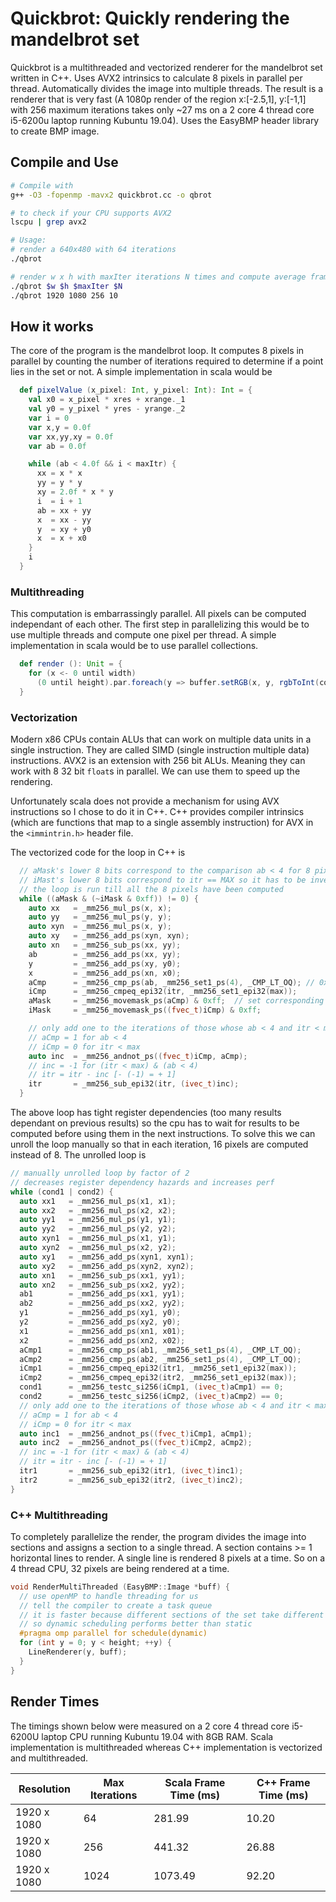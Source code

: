 # Quickbrot: Quickly rendering the mandelbrot set

Quickbrot is a multithreaded and vectorized renderer for the mandelbrot set written in C++. Uses AVX2 intrinsics to calculate 8 pixels in parallel per thread. Automatically divides the image into multiple threads. The result is a renderer that is very fast (A 1080p render of the region x:[-2.5,1], y:[-1,1] with 256 maximum iterations takes only ~27 ms on a 2 core 4 thread core i5-6200u laptop running Kubuntu 19.04). Uses the EasyBMP header library to create BMP image.
## Compile and Use
```bash
# Compile with 
g++ -O3 -fopenmp -mavx2 quickbrot.cc -o qbrot

# to check if your CPU supports AVX2
lscpu | grep avx2

# Usage:
# render a 640x480 with 64 iterations
./qbrot  

# render w x h with maxIter iterations N times and compute average frame time 
./qbrot $w $h $maxIter $N
./qbrot 1920 1080 256 10
```

## How it works
The core of the program is the mandelbrot loop. It computes 8 pixels in parallel by counting the number of iterations required to determine if a point lies in the set or not. A simple implementation in scala would be 

```scala
  def pixelValue (x_pixel: Int, y_pixel: Int): Int = {
    val x0 = x_pixel * xres + xrange._1
    val y0 = y_pixel * yres - yrange._2
    var i = 0
    var x,y = 0.0f
    var xx,yy,xy = 0.0f
    var ab = 0.0f

    while (ab < 4.0f && i < maxItr) {
      xx = x * x
      yy = y * y
      xy = 2.0f * x * y
      i  = i + 1
      ab = xx + yy
      x  = xx - yy
      y  = xy + y0
      x  = x + x0
    }
    i
  }
  ```
  ### Multithreading
  This computation is embarrassingly parallel. All pixels can be computed independant of each other. The first step in parallelizing this would be to use multiple threads and compute one pixel per thread. A simple implementation in scala would be to use parallel collections.

  ```scala 
    def render (): Unit = {
      for (x <- 0 until width)
        (0 until height).par.foreach(y => buffer.setRGB(x, y, rgbToInt(core.pixelColor(x, y))))
    }
  ```
  ### Vectorization
  Modern x86 CPUs contain ALUs that can work on multiple data units in a single instruction. They are called SIMD (single instruction multiple data) instructions. AVX2 is an extension with 256 bit ALUs. Meaning they can work with 8 32 bit `float`s  in parallel. We can use them to speed up the rendering. 
  
  Unfortunately scala does not provide a mechanism for using AVX instructions so I chose to do it in C++. C++ provides compiler intrinsics (which are functions that map to a single assembly instruction) for AVX in the `<immintrin.h>` header file.

  The vectorized code for the loop in C++ is 
  ```C++
    // aMask's lower 8 bits correspond to the comparison ab < 4 for 8 pixels
    // iMast's lower 8 bits correspond to itr == MAX so it has to be inverted
    // the loop is run till all the 8 pixels have been computed
    while ((aMask & (~iMask & 0xff)) != 0) {
      auto xx   = _mm256_mul_ps(x, x);
      auto yy   = _mm256_mul_ps(y, y);
      auto xyn  = _mm256_mul_ps(x, y);
      auto xy   = _mm256_add_ps(xyn, xyn);
      auto xn   = _mm256_sub_ps(xx, yy);
      ab        = _mm256_add_ps(xx, yy);
      y         = _mm256_add_ps(xy, y0);
      x         = _mm256_add_ps(xn, x0);
      aCmp      = _mm256_cmp_ps(ab, _mm256_set1_ps(4), _CMP_LT_OQ); // 0xffffffff for true 0 for false
      iCmp      = _mm256_cmpeq_epi32(itr, _mm256_set1_epi32(max));
      aMask     = _mm256_movemask_ps(aCmp) & 0xff;  // set corresponding bit in aMask if MSB is set
      iMask     = _mm256_movemask_ps((fvec_t)iCmp) & 0xff;

      // only add one to the iterations of those whose ab < 4 and itr < max
      // aCmp = 1 for ab < 4
      // iCmp = 0 for itr < max
      auto inc  = _mm256_andnot_ps((fvec_t)iCmp, aCmp);
      // inc = -1 for (itr < max) & (ab < 4)
      // itr = itr - inc [- (-1) = + 1]
      itr       = _mm256_sub_epi32(itr, (ivec_t)inc);
    }
  ```

  The above loop has tight register dependencies (too many results dependant on previous results) so the cpu has to wait for results to be computed before using them in the next instructions. To solve this we can unroll the loop manually so that in each iteration, 16 pixels are computed instead of 8. The unrolled loop is
  ```C++
  // manually unrolled loop by factor of 2
  // decreases register dependency hazards and increases perf
  while (cond1 | cond2) {
    auto xx1   = _mm256_mul_ps(x1, x1);
    auto xx2   = _mm256_mul_ps(x2, x2);
    auto yy1   = _mm256_mul_ps(y1, y1);
    auto yy2   = _mm256_mul_ps(y2, y2);
    auto xyn1  = _mm256_mul_ps(x1, y1);
    auto xyn2  = _mm256_mul_ps(x2, y2);
    auto xy1   = _mm256_add_ps(xyn1, xyn1);
    auto xy2   = _mm256_add_ps(xyn2, xyn2);
    auto xn1   = _mm256_sub_ps(xx1, yy1);
    auto xn2   = _mm256_sub_ps(xx2, yy2);
    ab1        = _mm256_add_ps(xx1, yy1);
    ab2        = _mm256_add_ps(xx2, yy2);
    y1         = _mm256_add_ps(xy1, y0);
    y2         = _mm256_add_ps(xy2, y0);
    x1         = _mm256_add_ps(xn1, x01);
    x2         = _mm256_add_ps(xn2, x02);
    aCmp1      = _mm256_cmp_ps(ab1, _mm256_set1_ps(4), _CMP_LT_OQ);
    aCmp2      = _mm256_cmp_ps(ab2, _mm256_set1_ps(4), _CMP_LT_OQ);
    iCmp1      = _mm256_cmpeq_epi32(itr1, _mm256_set1_epi32(max));
    iCmp2      = _mm256_cmpeq_epi32(itr2, _mm256_set1_epi32(max));
    cond1      = _mm256_testc_si256(iCmp1, (ivec_t)aCmp1) == 0; 
    cond2      = _mm256_testc_si256(iCmp2, (ivec_t)aCmp2) == 0;
    // only add one to the iterations of those whose ab < 4 and itr < max
    // aCmp = 1 for ab < 4
    // iCmp = 0 for itr < max
    auto inc1  = _mm256_andnot_ps((fvec_t)iCmp1, aCmp1);
    auto inc2  = _mm256_andnot_ps((fvec_t)iCmp2, aCmp2);
    // inc = -1 for (itr < max) & (ab < 4)
    // itr = itr - inc [- (-1) = + 1]
    itr1       = _mm256_sub_epi32(itr1, (ivec_t)inc1);
    itr2       = _mm256_sub_epi32(itr2, (ivec_t)inc2);
  }
  ```

  ### C++ Multithreading
  To completely parallelize the render, the program divides the image into sections and assigns a section to a single thread. A section contains >= 1 horizontal lines to render. A single line is rendered 8 pixels at a time. So on a 4 thread CPU, 32 pixels are being rendered at a time. 
  ```C++
  void RenderMultiThreaded (EasyBMP::Image *buff) {
    // use openMP to handle threading for us
    // tell the compiler to create a task queue
    // it is faster because different sections of the set take different time
    // so dynamic scheduling performs better than static
    #pragma omp parallel for schedule(dynamic)
    for (int y = 0; y < height; ++y) {
      LineRenderer(y, buff);
    }
  }
  ```

  ## Render Times
  The timings shown below were measured on a 2 core 4 thread core i5-6200U laptop CPU running Kubuntu 19.04 with 8GB RAM. Scala implementation is multithreaded whereas C++ implementation is vectorized and multithreaded.
  
  
|  Resolution 	| Max Iterations 	| Scala Frame Time  (ms) 	| C++ Frame Time (ms) 	|
|---------------|-----------------|-------------------------|-----------------------|
| 1920 x 1080 	|       64       	|         281.99         	|        10.20        	|
| 1920 x 1080 	|       256      	|         441.32         	|        26.88        	|
| 1920 x 1080 	|      1024      	|         1073.49        	|        92.20       	  |
